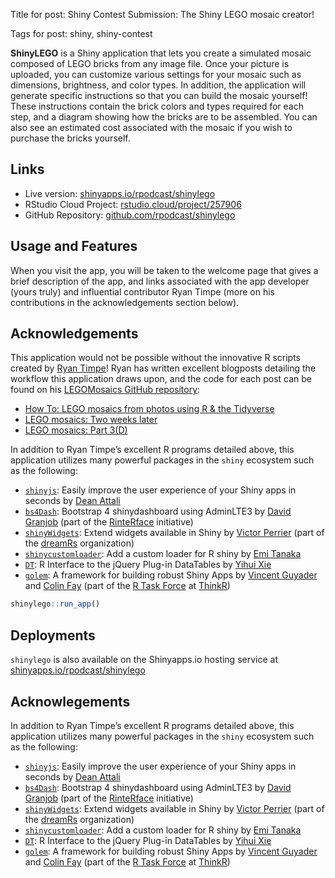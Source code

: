 Title for post: Shiny Contest Submission: The Shiny LEGO mosaic creator!

Tags for post: shiny, shiny-contest

**ShinyLEGO** is a Shiny application that lets you create a simulated
mosaic composed of LEGO bricks from any image file. Once your picture is
uploaded, you can customize various settings for your mosaic such as
dimensions, brightness, and color types. In addition, the application
will generate specific instructions so that you can build the mosaic
yourself\! These instructions contain the brick colors and types
required for each step, and a diagram showing how the bricks are to be
assembled. You can also see an estimated cost associated with the mosaic 
if you wish to purchase the bricks yourself.

## Links

* Live version: [shinyapps.io/rpodcast/shinylego](https://shinyapps.io/rpodcast/shinylego)
* RStudio Cloud Project: [rstudio.cloud/project/257906](https://rstudio.cloud/project/257906)
* GitHub Repository: [github.com/rpodcast/shinylego](https://github.com/rpodcast/shinylego)

## Usage and Features

When you visit the app, you will be taken to the welcome page that gives a brief description of the app, and links associated with the app developer (yours truly) and influential contributor Ryan Timpe (more on his contributions in the acknowledgements section below).

## Acknowledgements

This application would not be possible without the innovative R scripts
created by [Ryan Timpe](http://www.ryantimpe.com/)\! Ryan has written
excellent blogposts detailing the workflow this application draws upon,
and the code for each post can be found on his [LEGOMosaics GitHub
repository](https://github.com/ryantimpe/LEGOMosaics):

  - [How To: LEGO mosaics from photos using R & the
    Tidyverse](http://www.ryantimpe.com/post/lego-mosaic1/)
  - [LEGO mosaics: Two weeks
    later](http://www.ryantimpe.com/post/lego-mosaic2/)
  - [LEGO mosaics:
    Part 3(D)](http://www.ryantimpe.com/post/lego-mosaic3/)

In addition to Ryan Timpe’s excellent R programs detailed above, this
application utilizes many powerful packages in the `shiny` ecosystem
such as the following:

  - [`shinyjs`](https://deanattali.com/shinyjs): Easily improve the user
    experience of your Shiny apps in seconds by [Dean
    Attali](https://deanattali.com/)
  - [`bs4Dash`](https://rinterface.github.io/bs4Dash/index.html):
    Bootstrap 4 shinydashboard using AdminLTE3 by [David
    Granjob](https://twitter.com/divadnojnarg) (part of the
    [RinteRface](https://rinterface.com/) initiative)
  - [`shinyWidgets`](https://dreamrs.github.io/shinyWidgets/index.html):
    Extend widgets available in Shiny by [Victor
    Perrier](https://twitter.com/_pvictorr) (part of the
    [dreamRs](https://www.dreamrs.fr/)
    organization)
  - [`shinycustomloader`](https://emitanaka.github.io/shinycustomloader/):
    Add a custom loader for R shiny by [Emi
    Tanaka](https://emitanaka.github.io/)
  - [`DT`](https://rstudio.github.io/DT): R Interface to the jQuery
    Plug-in DataTables by [Yihui Xie](https://yihui.name/)
  - [`golem`](https://github.com/ThinkR-open/golem/): A framework for
    building robust Shiny Apps by [Vincent
    Guyader](https://github.com/VincentGuyader) and [Colin
    Fay](http://colinfay.me/) (part of the [R Task
    Force](https://rtask.thinkr.fr/) at [ThinkR](https://thinkr.fr/))



``` r
shinylego::run_app()
```

## Deployments

`shinylego` is also available on the Shinyapps.io hosting service at
[shinyapps.io/rpodcast/shinylego](https://shinyapps.io/rpodcast/shinylego)

## Acknowlegements

In addition to Ryan Timpe’s excellent R programs detailed above, this
application utilizes many powerful packages in the `shiny` ecosystem
such as the following:

  - [`shinyjs`](https://deanattali.com/shinyjs): Easily improve the user
    experience of your Shiny apps in seconds by [Dean
    Attali](https://deanattali.com/)
  - [`bs4Dash`](https://rinterface.github.io/bs4Dash/index.html):
    Bootstrap 4 shinydashboard using AdminLTE3 by [David
    Granjob](https://twitter.com/divadnojnarg) (part of the
    [RinteRface](https://rinterface.com/) initiative)
  - [`shinyWidgets`](https://dreamrs.github.io/shinyWidgets/index.html):
    Extend widgets available in Shiny by [Victor
    Perrier](https://twitter.com/_pvictorr) (part of the
    [dreamRs](https://www.dreamrs.fr/)
    organization)
  - [`shinycustomloader`](https://emitanaka.github.io/shinycustomloader/):
    Add a custom loader for R shiny by [Emi
    Tanaka](https://emitanaka.github.io/)
  - [`DT`](https://rstudio.github.io/DT): R Interface to the jQuery
    Plug-in DataTables by [Yihui Xie](https://yihui.name/)
  - [`golem`](https://github.com/ThinkR-open/golem/): A framework for
    building robust Shiny Apps by [Vincent
    Guyader](https://github.com/VincentGuyader) and [Colin
    Fay](http://colinfay.me/) (part of the [R Task
    Force](https://rtask.thinkr.fr/) at [ThinkR](https://thinkr.fr/))

